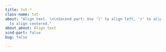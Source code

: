 ```yaml
---
title: txt-*
class-name: txt-
about: "Align text. \n\nSecond part: Use 'l' to align left, 'r' to align right, 'c'
  to align centered."
about_about: Align text
scnd-part: false
bug: false

---
```

